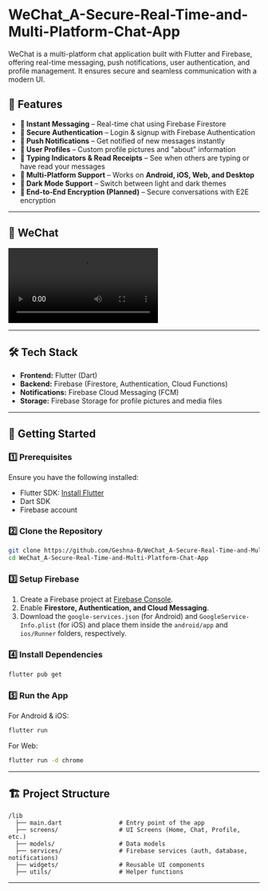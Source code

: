 # **WeChat_A-Secure-Real-Time-and-Multi-Platform-Chat-App**
WeChat is a multi-platform chat application built with Flutter and Firebase, offering real-time messaging, push notifications, user authentication, and profile management. It ensures secure and seamless communication with a modern UI.

## 🚀 **Features**  
- **🔹 Instant Messaging** – Real-time chat using Firebase Firestore  
- **🔹 Secure Authentication** – Login & signup with Firebase Authentication  
- **🔹 Push Notifications** – Get notified of new messages instantly  
- **🔹 User Profiles** – Custom profile pictures and "about" information  
- **🔹 Typing Indicators & Read Receipts** – See when others are typing or have read your messages  
- **🔹 Multi-Platform Support** – Works on **Android, iOS, Web, and Desktop**  
- **🔹 Dark Mode Support** – Switch between light and dark themes  
- **🔹 End-to-End Encryption (Planned)** – Secure conversations with E2E encryption  

---

## 📸 **WeChat**  
![Chat Interface](VIDEO.mp4) 

---

## 🛠 **Tech Stack**  
- **Frontend:** Flutter (Dart)  
- **Backend:** Firebase (Firestore, Authentication, Cloud Functions)  
- **Notifications:** Firebase Cloud Messaging (FCM)  
- **Storage:** Firebase Storage for profile pictures and media files  

---

## 🎯 **Getting Started**  

### **1️⃣ Prerequisites**  
Ensure you have the following installed:  
- Flutter SDK: [Install Flutter](https://flutter.dev/docs/get-started/install)  
- Dart SDK  
- Firebase account  

### **2️⃣ Clone the Repository**  
```bash
git clone https://github.com/Geshna-B/WeChat_A-Secure-Real-Time-and-Multi-Platform-Chat-App.git
cd WeChat_A-Secure-Real-Time-and-Multi-Platform-Chat-App
```

### **3️⃣ Setup Firebase**  
1. Create a Firebase project at [Firebase Console](https://console.firebase.google.com/).  
2. Enable **Firestore, Authentication, and Cloud Messaging**.  
3. Download the `google-services.json` (for Android) and `GoogleService-Info.plist` (for iOS) and place them inside the `android/app` and `ios/Runner` folders, respectively.  

### **4️⃣ Install Dependencies**  
```bash
flutter pub get
```

### **5️⃣ Run the App**  
For Android & iOS:  
```bash
flutter run
```
For Web:  
```bash
flutter run -d chrome
```

---

## 🏗 **Project Structure**  
```
/lib
  ├── main.dart                # Entry point of the app
  ├── screens/                 # UI Screens (Home, Chat, Profile, etc.)
  ├── models/                  # Data models
  ├── services/                # Firebase services (auth, database, notifications)
  ├── widgets/                 # Reusable UI components
  ├── utils/                   # Helper functions
```

---
